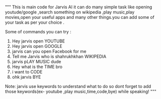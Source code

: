 """
This is main code for Jarvis AI it can do many simple task like opening youtude/google ,search something on wikipedia ,play music,play movies,open  your useful apps and many other things.you can add some of your task as per your choice .

Some of commands you can try :
1. Hey jarvis open YOUTUBE
2. Hey jarvis open GOOGLE
3. jarvis can you open Facebook for me
4. Tell me Jarvis who is shahrukhkhan WIKIPEDIA
5. jarvis pLAY MUSIC dude
6. Hey what is the TIME bro
7. i want to CODE
8. ohk jarvis BYE

Note: jarvis use keywords to understand what to do so dont forget to add those keywords(ex- youtube ,play music,time,code,bye) while speaking! 
"""
